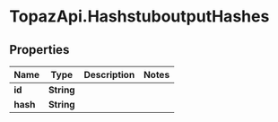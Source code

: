# TopazApi.HashstuboutputHashes

## Properties
Name | Type | Description | Notes
------------ | ------------- | ------------- | -------------
**id** | **String** |  | 
**hash** | **String** |  | 


